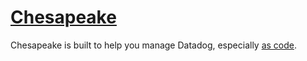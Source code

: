 # [Chesapeake](https://en.wikipedia.org/wiki/Chesapeake_Bay_Retriever)

Chesapeake is built to help you manage Datadog, especially [as code](https://en.wikipedia.org/wiki/Infrastructure_as_code).
